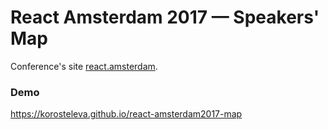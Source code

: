 # React Amsterdam 2017 &mdash; Speakers' Map

Conference's site [react.amsterdam](https://react.amsterdam/). 

### Demo
https://korosteleva.github.io/react-amsterdam2017-map


